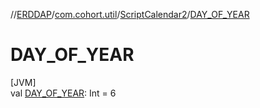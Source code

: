 //[ERDDAP](../../../index.md)/[com.cohort.util](../index.md)/[ScriptCalendar2](index.md)/[DAY_OF_YEAR](-d-a-y_-o-f_-y-e-a-r.md)

# DAY_OF_YEAR

[JVM]\
val [DAY_OF_YEAR](-d-a-y_-o-f_-y-e-a-r.md): Int = 6
